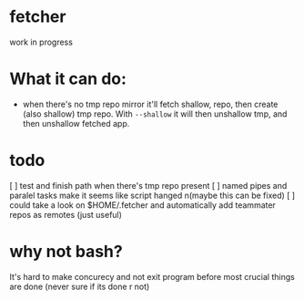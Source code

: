 # fetcher
work in progress

# What it can do:
- when there's no tmp repo mirror it'll fetch shallow, repo, then create (also shallow) tmp repo. With `--shallow` it will then unshallow tmp, and then unshallow fetched app. 

# todo
[ ] test and finish path when there's tmp repo present
[ ] named pipes and paralel tasks make it seems like script hanged n(maybe this can be fixed)
[ ] could take a look on $HOME/.fetcher and automatically add teammater repos as remotes (just useful)

# why not bash?

It's hard to make concurecy and not exit program before most crucial things are done (never sure if its done r not)

